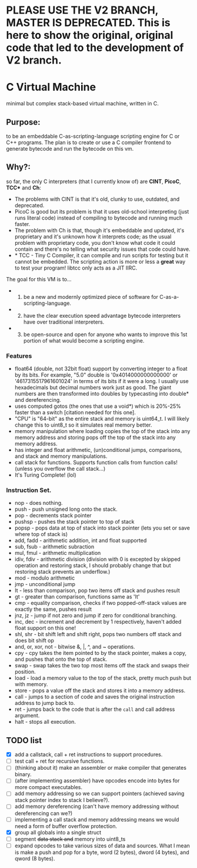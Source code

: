 # PLEASE USE THE V2 BRANCH, MASTER IS DEPRECATED. This is here to show the original, original code that led to the development of V2 branch.
# C Virtual Machine
minimal but complex stack-based virtual machine, written in C.
## Purpose:
to be an embeddable C-as-scripting-language scripting engine for C or C++ programs. The plan is to create or use a C compiler frontend to generate bytecode and run the bytecode on this vm.
## Why?:
so far, the only C interpreters (that I currently know of) are **CINT**, **PicoC**, **TCC\*** and **Ch**:
- The problems with CINT is that it's old, clunky to use, outdated, and deprecated.
- PicoC is good but its problem is that it uses old-school interpreting (just runs literal code) instead of compiling to bytecode and running much faster.
- The problem with Ch is that, though it's embeddable and updated, it's proprietary and it's unknown how it interprets code; as the usual problem with proprietary code, you don't know what code it could contain and there's no telling what security issues that code could have.
- \* TCC - Tiny C Compiler, it can compile and run scripts for testing but it cannot be embedded. The scripting action is more or less a **great** way to test your program! libtcc only acts as a JIT IIRC.

The goal for this VM is to...
+ 1. be a new and modernly optimized piece of software for C-as-a-scripting-language.
+ 2. have the clear execution speed advantage bytecode interpreters have over traditional interpreters.
+ 3. be open-source and open for anyone who wants to improve this 1st portion of what would become a scripting engine.

### Features
* float64 (double, not 32bit float) support by converting integer to a float by its bits. For example, "5.0" double is '0x4014000000000000' or '4617315517961601024' in terms of its bits if it were a long.
I usually use hexadecimals but decimal numbers work just as good. The giant numbers are then transformed into doubles by typecasting into double\* and dereferencing.
* uses computed gotos (the ones that use a void\*) which is 20%-25% faster than a switch [citation needed for this one].
* "CPU" is "64-bit" as the entire stack and memory is uint64_t. I will likely change this to uint8_t so it simulates real memory better.
* memory manipulation where loading copies the top of the stack into any memory address and storing pops off the top of the stack into any memory address.
* has integer and float arithmetic, (un)conditional jumps, comparisons, and stack and memory manipulations.
* call stack for functions. Supports function calls from function calls! (unless you overflow the call stack...)
* It's Turing Complete! (lol)

### Instruction Set.
 - nop - does nothing.
 - push - push unsigned long onto the stack.
 - pop - decrements stack pointer
 - pushsp - pushes the stack pointer to top of stack
 - popsp - pops data at top of stack into stack pointer (lets you set or save where top of stack is)
 - add, fadd - arithmetic addition, int and float supported
-  sub, fsub - arithmetic subraction
-  mul, fmul - arithmetic multiplication
-  idiv, fdiv - arithmetic division (division with 0 is excepted by skipped operation and restoring stack, I should probably change that but restoring stack prevents an underflow.)
-  mod - modulo arithmetic
-  jmp - unconditional jump
-  lt - less than comparison, pop two items off stack and pushes result
 - gt - greater than comparison, functions same as 'lt'
 - cmp - equality comparison, checks if two popped-off-stack values are exactly the same, pushes result
-  jnz, jz - jump if not zero and jump if zero for conditional branching.
 - inc, dec - increment and decrement by 1 respectively, haven't added float support on this one!
-  shl, shr - bit shift left and shift right, pops two numbers off stack and does bit shift op
- and, or, xor, not - bitwise &, |, ^, and ~ operations.
-  cpy - cpy takes the item pointed to by the stack pointer, makes a copy, and pushes that onto the top of stack.
-  swap - swap takes the two top most items off the stack and swaps their position.
-  load - load a memory value to the top of the stack, pretty much push but with memory.
-  store - pops a value off the stack and stores it into a memory address.
- call - jumps to a section of code and saves the original instruction address to jump back to.
- ret - jumps back to the code that is after the `call` and call address argument.
-  halt - stops all execution.

## TODO list
- [x] add a callstack, call + ret instructions to support procedures.
- [ ] test call + ret for recursive functions.
- [ ] \(thinking about it) make an assembler or make compiler that generates binary.
- [ ] \(after implementing assembler) have opcodes encode into bytes for more compact executables.
- [ ] add memory addressing so we can support pointers (achieved saving stack pointer index to stack I believe?).
- [ ] add memory dereferencing (can't have memory addressing without dereferencing can we?)
- [ ] implementing a call stack and memory addressing means we would need a form of buffer overflow protection.
- [x] group all globals into a single struct
- [ ] segment ~~data stack and~~ memory into uint8_ts
- [ ] expand opcodes to take various sizes of data and sources. What I mean is make a push and pop for a byte, word (2 bytes), dword (4 bytes), and qword (8 bytes).

